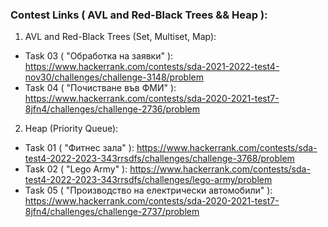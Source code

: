 ### Contest Links ( AVL and Red-Black Trees && Heap ):

1. AVL and Red-Black Trees (Set, Multiset, Map):
- Task 03 ( "Обработка на заявки" ): https://www.hackerrank.com/contests/sda-2021-2022-test4-nov30/challenges/challenge-3148/problem
- Task 04 ( "Почистване във ФМИ" ): https://www.hackerrank.com/contests/sda-2020-2021-test7-8jfn4/challenges/challenge-2736/problem

2. Heap (Priority Queue):
- Task 01 ( "Фитнес зала" ): https://www.hackerrank.com/contests/sda-test4-2022-2023-343rrsdfs/challenges/challenge-3768/problem 
- Task 02 ( "Lego Army" ): https://www.hackerrank.com/contests/sda-test4-2022-2023-343rrsdfs/challenges/lego-army/problem
- Task 05 ( "Производство на електрически автомобили" ): https://www.hackerrank.com/contests/sda-2020-2021-test7-8jfn4/challenges/challenge-2737/problem
